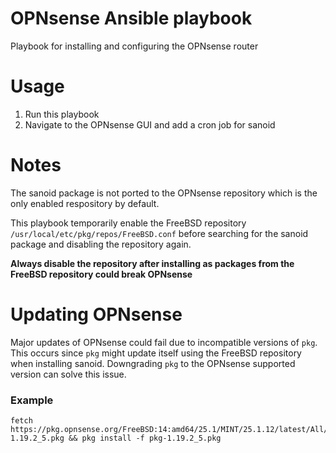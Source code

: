 <!-- @format -->

# OPNsense Ansible playbook

Playbook for installing and configuring the OPNsense router

# Usage

1. Run this playbook
1. Navigate to the OPNsense GUI and add a cron job for sanoid

# Notes

The sanoid package is not ported to the OPNsense repository which is the only enabled respository by default.

This playbook temporarily enable the FreeBSD repository `/usr/local/etc/pkg/repos/FreeBSD.conf` before searching for the sanoid package and disabling the repository again.

**Always disable the repository after installing as packages from the FreeBSD repository could break OPNsense**

# Updating OPNsense

Major updates of OPNsense could fail due to incompatible versions of `pkg`. This occurs since `pkg` might update itself using the FreeBSD repository when installing sanoid. Downgrading `pkg` to the OPNsense supported version can solve this issue.

### Example

```
fetch https://pkg.opnsense.org/FreeBSD:14:amd64/25.1/MINT/25.1.12/latest/All/pkg-1.19.2_5.pkg && pkg install -f pkg-1.19.2_5.pkg
```
